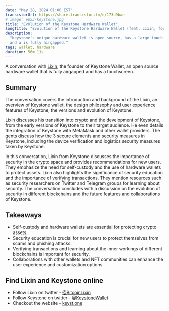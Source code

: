 ```yaml
---
date: "May 28, 2024 01:00 EST"
transistorUrl: https://share.transistor.fm/e/173d9bae
# image: ep53-keystone.jpg
title: "Evolution of the Keystone Hardware Wallet"
longTitle: "Evolution of the Keystone Hardware Wallet (feat. Lixin, founder)"
description:
  "Keystone's unique hardware wallet is open source, has a large touch screen,
  and a is fully airgapped."
tags: wallet, hardware
duration: 56m 11s
---
```


A conversation with [Lixin](https://x.com/BitcoinLixin), the founder of Keystone
Wallet, an open source hardware wallet that is fully airgapped and has a
touchscreen.

## Summary

The conversation covers the introduction and background of the Lixin, an
overview of Keystone wallet, the design philosophy and user experience features
of Keystone, the versions and evolution of Keystone.

Lixin discusses his transition into crypto and the development of Keystone, from
the early versions of Keystone to their target audience. He even details the
integration of Keystone with MetaMask and other wallet providers. The gents
discuss how the 3 secure elements and security measures in Keystone, including
the device verification and logistics security measures taken by Keystone.

In this conversation, Lixin from Keystone discusses the importance of security
in the crypto space and provides recommendations for new users. They emphasize
the need for self-custody and the use of hardware wallets to protect assets.
Lixin also highlights the significance of security education and the importance
of verifying transactions. They mention resources such as security researchers
on Twitter and Telegram groups for learning about security. The conversation
concludes with a discussion on the evolution of security in different
blockchains and the future features and collaborations of Keystone.

## Takeaways

- Self-custody and hardware wallets are essential for protecting crypto assets.
- Security education is crucial for new users to protect themselves from scams
  and phishing attacks.
- Verifying transactions and learning about the inner workings of different
  blockchains is important for security.
- Collaborations with other wallets and NFT communities can enhance the user
  experience and customization options.

## Find Lixin and Keystone online

- Follow Lixin on twitter - [@BitcoinLixin](https://twitter.com/BitcoinLixin)
- Follow Keystone on twitter - [@KeystoneWallet](https://x.com/KeystoneWallet)
- Checkout the website - [keyst.one](https://keyst.one/)
